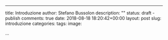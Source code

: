 
---
title: Introduzione
author: Stefano Bussolon
description: ""
status: draft - publish
comments: true
date: 2018-08-18 18:20:42+00:00
layout: post
slug: introduzione
categories: 
tags: 
image: 

...
